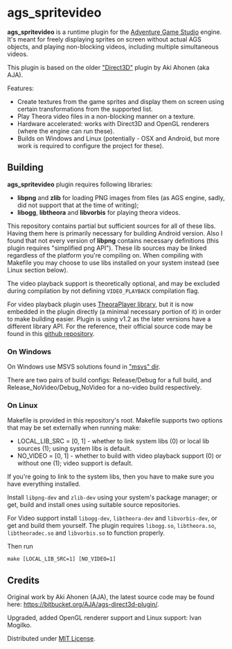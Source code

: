# ags_spritevideo

**ags_spritevideo** is a runtime plugin for the [Adventure Game Studio](https://github.com/adventuregamestudio/ags) engine. It's meant for freely displaying sprites on screen without actual AGS objects, and playing non-blocking videos, including multiple simultaneous videos.

This plugin is based on the older ["Direct3D"](https://bitbucket.org/AJA/ags-direct3d-plugin/) plugin by Aki Ahonen (aka AJA).

Features:
* Create textures from the game sprites and display them on screen using certain transformations from the supported list.
* Play Theora video files in a non-blocking manner on a texture.
* Hardware accelerated: works with Direct3D and OpenGL renderers (where the engine can run these).
* Builds on Windows and Linux (potentially - OSX and Android, but more work is required to configure the project for these).


## Building

**ags_spritevideo** plugin requires following libraries:
- **libpng** and **zlib** for loading PNG images from files (as AGS engine, sadly, did not support that at the time of writing);
- **libogg**, **libtheora** and **libvorbis** for playing theora videos.

This repository contains partial but sufficient sources for all of these libs. Having them here is primarily necessary for building Android version. Also I found that not every version of **libpng** contains necessary definitions (this plugin requires "simplified png API"). These lib sources may be linked regardless of the platform you're compiling on. When compiling with Makefile you may choose to use libs installed on your system instead (see Linux section below).

The video playback support is theoretically optional, and may be excluded during compilation by not defining `VIDEO_PLAYBACK` compilation flag.

For video playback plugin uses [TheoraPlayer library](https://www.cateia.com/libtheoraplayer/wiki/index.php/Main_Page), but it is now embedded in the plugin directly (a minimal necessary portion of it) in order to make building easier. Plugin is using v1.2 as the later versions have a different library API. For the reference, their official source code may be found in this [github repository](https://github.com/AprilAndFriends/theoraplayer).

### On Windows

On Windows use MSVS solutions found in ["msvs" dir](https://github.com/ivan-mogilko/ags-spritevideo/tree/master/msvs).

There are two pairs of build configs: Release/Debug for a full build, and Release\_NoVideo/Debug\_NoVideo for a no-video build respectively.

### On Linux

Makefile is provided in this repository's root. Makefile supports two options that may be set externally when running make:
- LOCAL_LIB_SRC = [0, 1] - whether to link system libs (0) or local lib sources (1); using system libs is default.
- NO_VIDEO = [0, 1] - whether to build with video playback support (0) or without one (1); video support is default.

If you're going to link to the system libs, then you have to make sure you have everything installed.

Install `libpng-dev` and `zlib-dev` using your system's package manager; or get, build and install ones using suitable source repositories.

For Video support install `libogg-dev`, `libtheora-dev` and `libvorbis-dev`, or get and build them yourself. The plugin requires `libogg.so`, `libtheora.so`, `libtheoradec.so` and `libvorbis.so` to function properly.

Then run

    make [LOCAL_LIB_SRC=1] [NO_VIDEO=1]

## Credits

Original work by Aki Ahonen (AJA), the latest source code may be found here: https://bitbucket.org/AJA/ags-direct3d-plugin/.

Upgraded, added OpenGL renderer support and Linux support: Ivan Mogilko.

Distributed under [MIT License](LICENSE.md).
